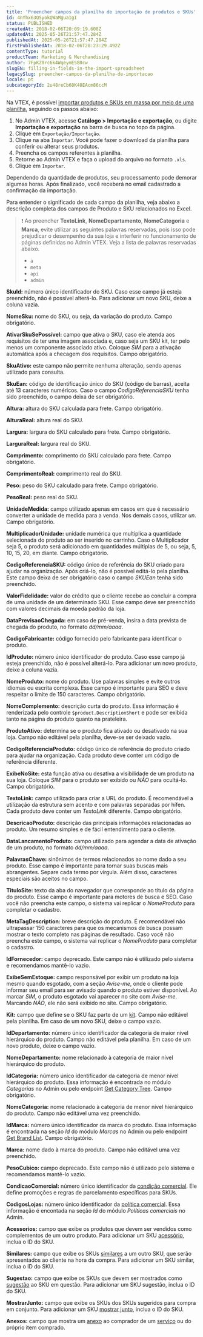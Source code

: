 ```yaml
---
title: 'Preencher campos da planilha de importação de produtos e SKUs'
id: 4nYhx63Q5yokQWaMguaIgI
status: PUBLISHED
createdAt: 2018-02-06T20:09:19.608Z
updatedAt: 2025-05-26T21:57:47.284Z
publishedAt: 2025-05-26T21:57:47.284Z
firstPublishedAt: 2018-02-06T20:23:29.492Z
contentType: tutorial
productTeam: Marketing & Merchandising
author: 7FpKZ0rc6k4WqeymES80cw
slugEN: filling-in-fields-in-the-import-spreadsheet
legacySlug: preencher-campos-da-planilha-de-importacao
locale: pt
subcategoryId: 2u48reCb68K48EAcm86ccM
---
```


Na VTEX, é possível [importar produtos e SKUs em massa por meio de uma planilha](https://help.vtex.com/pt/tracks/catalogo-101--5AF0XfnjfWeopIFBgs3LIQ/17PxekVPmVYI4c3OCQ0ddJ#planilha), seguindo os passos abaixo:

1. No Admin VTEX, acesse **Catálogo > Importação e exportação**, ou digite **Importação e exportação** na barra de busca no topo da página.
2. Clique em `Exportação/Importação`.
3. Clique na aba `Importar`. Você pode fazer o download da planilha para conferir ou alterar seus produtos.
4. Preencha os campos referentes à planilha.
5. Retorne ao Admin VTEX e faça o upload do arquivo no formato `.xls`.
6. Clique em `Importar`.

Dependendo da quantidade de produtos, seu processamento pode demorar algumas horas. Após finalizado, você receberá no email cadastrado a confirmação da importação.

Para entender o significado de cada campo da planilha, veja abaixo a descrição completa dos campos de Produto e SKU relacionados no Excel.

> ❗ Ao preencher **TextoLink**, **NomeDepartamento**, **NomeCategoria** e **Marca**, evite utilizar as seguintes palavras reservadas, pois isso pode prejudicar o desempenho da sua loja e interferir no funcionamento de páginas definidas no Admin VTEX. Veja a lista de palavras reservadas abaixo. <ul> <li>`a`</li> <li>`meta`</li> <li>`api`</li> <li>`admin`</li> </ul>

**SkuId:** número único identificador do SKU. Caso esse campo já esteja preenchido, não é possível alterá-lo. Para adicionar um novo SKU, deixe a coluna vazia.

**NomeSku:** nome do SKU, ou seja, da variação do produto. Campo obrigatório.

**AtivarSkuSePossível:** campo que ativa o SKU, caso ele atenda aos requisitos de ter uma imagem associada e, caso seja um SKU kit, ter pelo menos um componente associado ativo. Coloque _SIM_ para a ativação automática após a checagem dos requisitos. Campo obrigatório.

**SkuAtivo:** este campo não permite nenhuma alteração, sendo apenas utilizado para consulta.

**SkuEan:** código de identificação único do SKU (código de barras), aceita até 13 caracteres numéricos. Caso o campo _CodigoReferenciaSKU_ tenha sido preenchido, o campo deixa de ser obrigatório.

**Altura:** altura do SKU calculada para frete. Campo obrigatório.

**AlturaReal:** altura real do SKU.

**Largura:** largura do SKU calculado para frete. Campo obrigatório.

**LarguraReal:** largura real do SKU.

**Comprimento:** comprimento do SKU calculado para frete. Campo obrigatório.

**ComprimentoReal:** comprimento real do SKU.

**Peso:** peso do SKU calculado para frete. Campo obrigatório.

**PesoReal:** peso real do SKU.

**UnidadeMedida:** campo utilizado apenas em casos em que é necessário converter a unidade de medida para a venda. Nos demais casos, utilizar _un_. Campo obrigatório.

**MultiplicadorUnidade:** unidade numérica que multiplica a quantidade selecionada do produto ao ser inserido no carrinho. Caso o Multiplicador seja 5, o produto será adicionado em quantidades múltiplas de 5, ou seja, 5, 10, 15, 20, em diante. Campo obrigatório.

**CodigoReferenciaSKU:** código único de referência do SKU criado para ajudar na organização. Após criá-lo, não é possível editá-lo pela planilha. Este campo deixa de ser obrigatório caso o campo _SKUEan_ tenha sido preenchido.

**ValorFidelidade:** valor do crédito que o cliente recebe ao concluir a compra de uma unidade de um determinado SKU. Esse campo deve ser preenchido com valores decimais da moeda padrão da loja. 

**DataPrevisaoChegada:** em caso de pré-venda, insira a data prevista de chegada do produto, no formato _dd/mm/aaaa_.

**CodigoFabricante:** código fornecido pelo fabricante para identificar o produto.

**IdProduto:** número único identificador do produto. Caso esse campo já esteja preenchido, não é possível alterá-lo. Para adicionar um novo produto, deixe a coluna vazia.

**NomeProduto:** nome do produto. Use palavras simples e evite outros idiomas ou escrita complexa. Esse campo é importante para SEO e deve respeitar o limite de 150 caracteres. Campo obrigatório.

**NomeComplemento:** descrição curta do produto. Essa informação é renderizada pelo controle `$product.DescriptionShort` e pode ser exibida tanto na página do produto quanto na prateleira.

**ProdutoAtivo:** determina se o produto fica ativado ou desativado na sua loja. Campo não editável pela planilha, deve-se ser deixado vazio.

**CodigoReferenciaProduto:** código único de referência do produto criado para ajudar na organização. Cada produto deve conter um código de referência diferente.

**ExibeNoSite:** esta função ativa ou desativa a visibilidade de um produto na sua loja. Coloque _SIM_ para o produto ser exibido ou _NÃO_ para ocultá-lo. Campo obrigatório.

**TextoLink:** campo utilizado para criar a URL do produto. É recomendável a utilização da estrutura sem acento e com palavras separadas por hífen. Cada produto deve conter um _TextoLink_ diferente. Campo obrigatório.

**DescricaoProduto:** descrição das principais informações relacionadas ao produto. Um resumo simples e de fácil entendimento para o cliente.

**DataLancamentoProduto:** campo utilizado para agendar a data de ativação de um produto, no formato _dd/mm/aaaa_.

**PalavrasChave:** sinônimos de termos relacionados ao nome dado a seu produto. Esse campo é importante para tornar suas buscas mais abrangentes. Separe cada termo por vírgula. Além disso, caracteres especiais são aceitos no campo.

**TituloSite:** texto da aba do navegador que corresponde ao título da página do produto. Esse campo é importante para motores de busca e SEO. Caso você não preencha este campo, o sistema vai replicar o _NomeProduto_ para completar o cadastro.

**MetaTagDescription:** breve descrição do produto. É recomendável não ultrapassar 150 caracteres para que os mecanismos de busca possam mostrar o texto completo nas páginas de resultado. Caso você não preencha este campo, o sistema vai replicar o _NomeProduto_ para completar o cadastro.

**IdFornecedor:** campo deprecado. Este campo não é utilizado pelo sistema e recomendamos mantê-lo vazio.

**ExibeSemEstoque:** campo responsável por exibir um produto na loja mesmo quando esgotado, com a seção _Avise-me_, onde o cliente pode informar seu email para ser avisado quando o produto estiver disponível. Ao marcar _SIM_, o produto esgotado vai aparecer no site com _Avise-me_. Marcando _NÃO_, ele não será exibido no site. Campo obrigatório.

**Kit:** campo que define se o SKU faz parte de um [kit](https://help.vtex.com/pt/tutorial/o-que-e-um-kit--5ov5s3eHM4AqAAgqWwoc28). Campo não editável pela planilha. Em caso de um novo SKU, deixe o campo vazio.

**IdDepartamento:** número único identificador da categoria de maior nível hierárquico do produto. Campo não editável pela planilha. Em caso de um novo produto, deixe o campo vazio.

**NomeDepartamento:** nome relacionado à categoria de maior nível hierárquico do produto.

**IdCategoria:** número único identificador da categoria de menor nível hierárquico do produto. Essa informação é encontrada no módulo _Categorias_ no Admin ou pelo endpoint [Get Category Tree](https://developers.vtex.com/vtex-rest-api/reference/catalog-api-category#catalog-api-get-category-tree). Campo obrigatório.

**NomeCategoria:** nome relacionado à categoria de menor nível hierárquico do produto. Campo não editável uma vez preenchido.

**IdMarca:** número único identificador da marca do produto. Essa informação é encontrada na seção _Id_ do módulo _Marcas_ no Admin ou pelo endpoint [Get Brand List](https://developers.vtex.com/vtex-rest-api/reference/catalog-api-brand#catalog-api-get-brand-list). Campo obrigatório.

**Marca:** nome dado à marca do produto. Campo não editável uma vez preenchido.

**PesoCubico:** campo deprecado. Este campo não é utilizado pelo sistema e recomendamos mantê-lo vazio. 

**CondicaoComercial:** número único identificador da [condição comercial](https://help.vtex.com/pt/tutorial/como-cadastrar-condicao-comercial--tutorials_445). Ele define promoções e regras de parcelamento específicas para SKUs. 

**CodigosLojas:** número único identificador da [política comercial](https://help.vtex.com/pt/tutorial/criar-uma-politica-comercial--563tbcL0TYKEKeOY4IAgAE). Essa informação é encontada na seção _Id_ do módulo _Políticas comerciais_ no Admin.

**Acessorios:** campo que exibe os produtos que devem ser vendidos como complementos de um outro produto. Para adicionar um SKU [acessório](https://help.vtex.com/pt/tutorial/configurando-produto-similar-sugestoes-acessorios-e-genericos--tutorials_280), inclua o ID do SKU.

**Similares:** campo que exibe os SKUs [similares](https://help.vtex.com/pt/tutorial/configurando-produto-similar-sugestoes-acessorios-e-genericos--tutorials_280) a um outro SKU, que serão apresentados ao cliente na hora da compra. Para adicionar um SKU similar, inclua o ID do SKU.

**Sugestao:** campo que exibe os SKUs que devem ser mostrados como [sugestão](https://help.vtex.com/pt/tutorial/configurando-produto-similar-sugestoes-acessorios-e-genericos--tutorials_280) ao SKU em questão. Para adicionar um SKU sugestão, inclua o ID do SKU.

**MostrarJunto:** campo que exibe os SKUs dos SKUs sugeridos para compra em conjunto. Para adicionar um SKU [mostrar junto](https://help.vtex.com/pt/tutorial/configurando-produto-similar-sugestoes-acessorios-e-genericos--tutorials_280), inclua o ID do SKU.

**Anexos:** campo que mostra um [anexo](https://help.vtex.com/pt/tutorial/o-que-e-um-anexo--aGICk0RVbqKg6GYmQcWUm#) ao comprador de um [serviço](https://help.vtex.com/pt/tutorial/o-que-e-um-servico--46Ha8CEEQoC6Y40i6akG0y#) ou do próprio item comprado.

